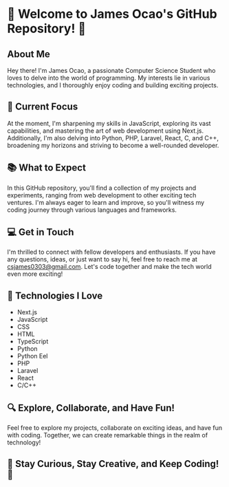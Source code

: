# 👋 Welcome to James Ocao's GitHub Repository! 👋

## About Me

Hey there! I'm James Ocao, a passionate Computer Science Student who loves to delve into the world of programming. My interests lie in various technologies, and I thoroughly enjoy coding and building exciting projects.

## 🌱 Current Focus

At the moment, I'm sharpening my skills in JavaScript, exploring its vast capabilities, and mastering the art of web development using Next.js. Additionally, I'm also delving into Python, PHP, Laravel, React, C, and C++, broadening my horizons and striving to become a well-rounded developer.

## 📚 What to Expect

In this GitHub repository, you'll find a collection of my projects and experiments, ranging from web development to other exciting tech ventures. I'm always eager to learn and improve, so you'll witness my coding journey through various languages and frameworks.

## 💻 Get in Touch

I'm thrilled to connect with fellow developers and enthusiasts. If you have any questions, ideas, or just want to say hi, feel free to reach me at [csjames0303@gmail.com](mailto:csjames0303@gmail.com). Let's code together and make the tech world even more exciting!

## 🚀 Technologies I Love

- Next.js
- JavaScript
- CSS
- HTML
- TypeScript
- Python
- Python Eel
- PHP
- Laravel
- React
- C/C++

## 🔍 Explore, Collaborate, and Have Fun!

Feel free to explore my projects, collaborate on exciting ideas, and have fun with coding. Together, we can create remarkable things in the realm of technology!

## 🌟 Stay Curious, Stay Creative, and Keep Coding! 🌟
